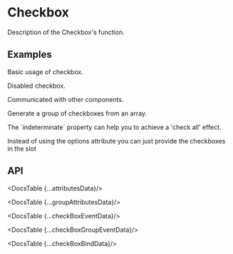 # Checkbox

Description of the Checkbox's function.

## Examples

<Example
  id="demo-type"
  title="Basic"
  demoComponent="{Basic}"
  demoCode="{BasicCode}">
  <p slot="description">
  Basic usage of checkbox.
  </p>
</Example>

<Example
  id="demo-type"
  title="Disabled"
  demoComponent="{Disabled}"
  demoCode="{DisabledCode}">
  <p slot="description">
  Disabled checkbox.
  </p>
</Example>

<Example
  id="demo-type"
  title="Controlled Checkbox"
  demoComponent="{Controlled}"
  demoCode="{ControlledCode}">
  <p slot="description">
    Communicated with other components.
  </p>
</Example>

<Example
  id="demo-type"
  title="Checkbox Group"
  demoComponent="{Group}"
  demoCode="{GroupCode}">
  <p slot="description">
    Generate a group of checkboxes from an array.
  </p>
</Example>

<Example
  id="demo-type"
  title="Check all"
  demoComponent="{CheckAll}"
  demoCode="{CheckAllCode}">
  <p slot="description">
    The `indeterminate` property can help you to achieve a 'check all' effect.
  </p>
</Example>

<Example
  id="demo-type"
  title="Checkbox Group With Slot"
  demoComponent="{GroupSlot}"
  demoCode="{GroupSlotCode}">
  <p slot="description">
    Instead of using the options attribute you can just provide the checkboxes in the slot
  </p>
</Example>

## API

<DocsTable {...attributesData}/>

<DocsTable {...groupAttributesData}/>

<DocsTable {...checkBoxEventData}/>

<DocsTable {...checkBoxGroupEventData}/>

<DocsTable {...checkBoxBindData}/>

<script>
  import Example from 'docs/src/components/Example.svelte'

  import Basic from './demos/basic.demo.svelte'
  import BasicCode from './demos/basic.demo.txt'

  import Disabled from './demos/disabled.demo.svelte'
  import DisabledCode from './demos/disabled.demo.txt'

  import Controlled from './demos/controlled.demo.svelte'
  import ControlledCode from './demos/controlled.demo.txt'

  import Group from './demos/group.demo.svelte'
  import GroupCode from './demos/group.demo.txt'

  import CheckAll from './demos/checkall.demo.svelte'
  import CheckAllCode from './demos/checkall.demo.txt'

  import GroupSlot from './demos/groupslot.demo.svelte'
  import GroupSlotCode from './demos/groupslot.demo.txt'

  import DocsTable from 'docs/src/components/DocsTable.svelte'
  const attributesData = {
    title: 'Checkbox Attributes',
    columns: ['Property', 'Description', 'Type', 'Default'],
    data: [
      {
        property: 'autoFocus',
        description: 'Set focus when component mounted.',
        type: 'Boolean',
        default: 'false'
      },
      {
        property: 'checked',
        description: 'Specifies whether the checkbox is selected. Can be used for 2 way binding.',
        type: 'Boolean',
        default: 'false'
      },
      {
        property: 'disabled',
        description: 'Disable checkbox.',
        type: 'Boolean',
        default: 'false'
      },
      {
        property: 'indeterminate',
        description: 'Indeterminate checked state of checkbox.',
        type: 'Boolean',
        default: 'false'
      }
    ]
  };

  const groupAttributesData = {
    title: 'CheckboxGroup Attributes',
    columns: ['Property', 'Description', 'Type', 'Default'],
    data: [
      {
        property: 'disabled',
        description: 'Disable all checkboxes.',
        type: 'Boolean',
        default: 'false'
      },
      {
        property: 'name',
        description: 'The name property of all input[type="checkbox"] children.',
        type: 'String',
        default: '-'
      },
      {
        property: 'options',
        description: 'Specifies options.',
        type: 'String[] | [{label:"",value:"",disabled:false}]',
        default: '[]'
      },
      {
        property: 'value',
        description: 'Used for setting the currently selected value.',
        type: 'String[]',
        default: '[]'
      }
    ]
  };


  const checkBoxEventData = {
    title: 'Checkbox Events',
    columns: ['Name', 'Description'],
    data: [
      {
        name: 'change',
        description: 'Triggers when the checkbox checked state changes.'
      },
    ]
  };

  const checkBoxGroupEventData = {
    title: 'CheckboxGroup Events',
    columns: ['Name', 'Description'],
    data: [
      {
        name: 'change',
        description: 'Triggers when the checkbox group value changes.'
      },
    ]
  };

  const checkBoxBindData = {
    title: 'Checkbox Bind',
    columns: ['Name', 'Description'],
    data: [
      {
        name: 'focus',
        description: 'Let\'s you bind to the input focus method.'
      },
      {
        name: 'blur',
        description: 'Let\'s you bind to the input blur method.'
      },
    ]
  }
</script>
